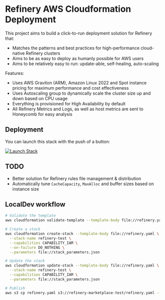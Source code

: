 # Refinery AWS Cloudformation Deployment

This project aims to build a click-to-run deployment solution for Refinery that:
* Matches the patterns and best practices for high-performance cloud-native Refinery clusters
* Aims to be as easy to deploy as humanly possible for AWS users
* Aims to be relatively easy to run: update-able, self-healing, auto-scaling

Features:
* Uses AWS Graviton (ARM), Amazon Linux 2022 and Spot instance pricing for maximum performance and cost effectiveness
* Uses Autoscaling group to dynamically scale the cluster size up and down based on CPU usage
* Everything is provisioned for High Availability by default
* All Refinery Metrics and Logs, as well as host metrics are sent to Honeycomb for easy analysis


## Deployment

You can launch this stack with the push of a button:
<p><a href="https://console.aws.amazon.com/cloudformation/home#/stacks/new?templateURL=https:%2F%2Fs3.amazonaws.com%2Frefinery-marketplace-test%2Frefinery.yaml&amp;stackName=Refinery-Prod" target="_blank"><img src="https://s3.amazonaws.com/cloudformation-examples/cloudformation-launch-stack.png" alt="Launch Stack" /></a></p>

## TODO
* Better solution for Refinery rules file management & distribution
* Automatically tune `CacheCapacity`, `MaxAlloc` and buffer sizes based on instance size

## LocalDev workflow

```bash
# Validate the template
aws cloudformation validate-template --template-body file://refinery.yaml

# Create a stack
aws cloudformation create-stack --template-body file://refinery.yaml \
  --stack-name refinery-test \
  --capabilities CAPABILITY_IAM \
  --on-failure DO_NOTHING \
  --parameters file://stack_parameters.json

# Update the stack
aws cloudformation update-stack --template-body file://refinery.yaml \
  --stack-name refinery-test \
  --capabilities CAPABILITY_IAM \
  --parameters file://stack_parameters.json

# Publish
aws s3 cp refinery.yaml s3://refinery-marketplace-test/refinery.yaml --acl public-read
```
